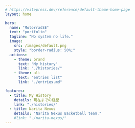 ```yaml
---
# https://vitepress.dev/reference/default-theme-home-page
layout: home

hero:
  name: "MotorradSE"
  text: "portfolio"
  tagline: "No system no life."
  image:
    src: /images/default.png
    style: "border-radius: 50%;"
  actions:
    - theme: brand
      text: "My history"
      link: "./histories/"
    - theme: alt
      text: "entries list"
      link: "./entries.md"

features:
  - title: My History
    details: 現在までの経歴
    link: "./histories/"
  - title: Narita Nexus
    details: "Narita Nexus Backetball team."
    #link: "./narita-nexus/"
---
```


<script lang="ts" setup> 
import HomeEntry from ".vitepress/theme/components/HomeEntry.vue";
</script>

<HomeEntry />
